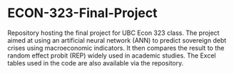 # ECON-323-Final-Project
Repository hosting the final project for UBC Econ 323 class. 
The project aimed at using an artificial neural network (ANN) to predict sovereign debt crises using macroeconomic indicators.
It then compares the result to the random effect probit (REP) widely used in academic studies.
The Excel tables used in the code are also available via the repository.

